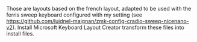 Those are layouts based on the french layout, adapted to be used with the ferris sweep keyboard configured with my setting (see https://github.com/luidnel-maignan/zmk-config-cradio-sweep-nicenano-v2).
Install Microsoft Keyboard Layout Creator transform these files into install files.
